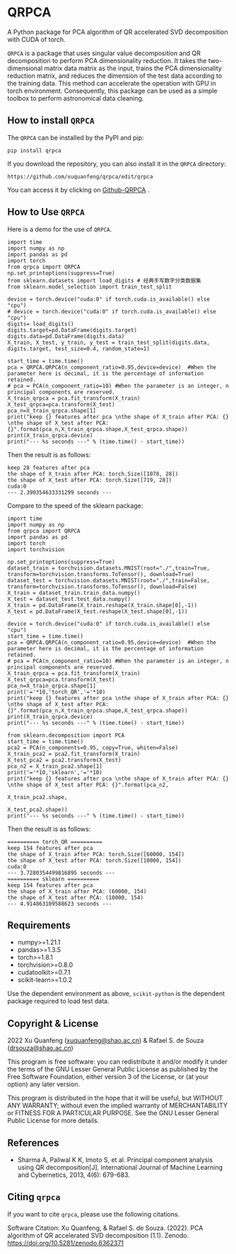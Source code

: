 QRPCA
=======

A Python package for PCA algorithm of QR accelerated SVD decomposition with CUDA of torch.

`QRPCA` is a package that uses singular value decomposition and QR decomposition to perform PCA dimensionality reduction. It takes the two-dimensional matrix data matrix as the input, trains the PCA dimensionality reduction matrix, and reduces the dimension of the test data according to the training data. This method can accelerate the operation with GPU in torch environment. Consequently, this package can be used as a simple toolbox to perform astronomical data cleaning.

## How to install `QRPCA`
The `QRPCA` can be installed by the PyPI and pip:
```
pip install qrpca
```
If you download the repository, you can also install it in the `QRPCA` directory:
```
https://github.com/xuquanfeng/qrpca/edit/qrpca
```
You can access it by clicking on 
[Github-QRPCA](https://github.com/xuquanfeng/qrpca)
.
## How to Use `QRPCA`
Here is a demo for the use of `QRPCA`.
```commandline
import time
import numpy as np
import pandas as pd
import torch
from qrpca import QRPCA
np.set_printoptions(suppress=True)
from sklearn.datasets import load_digits # 经典手写数字分类数据集
from sklearn.model_selection import train_test_split

device = torch.device("cuda:0" if torch.cuda.is_available() else "cpu")
# device = torch.device("cuda:0" if torch.cuda.is_available() else "cpu")
digits= load_digits()
digits.target=pd.DataFrame(digits.target)
digits.data=pd.DataFrame(digits.data)
X_train, X_test, y_train, y_test = train_test_split(digits.data, digits.target, test_size=0.4, random_state=1)

start_time = time.time()
pca = QRPCA.QRPCA(n_component_ratio=0.95,device=device)  #When the parameter here is decimal, it is the percentage of information retained.
# pca = PCA(n_component_ratio=10) #When the parameter is an integer, n principal components are reserved.
X_train_qrpca = pca.fit_transform(X_train)
X_test_qrpca=pca.transform(X_test)
pca_n=X_train_qrpca.shape[1]
print("keep {} features after pca \nthe shape of X_train after PCA: {} \nthe shape of X_test after PCA: {}".format(pca_n,X_train_qrpca.shape,X_test_qrpca.shape))
print(X_train_qrpca.device)
print("--- %s seconds ---" % (time.time() - start_time))
```
Then the result is as follows:
```commandline
keep 28 features after pca 
the shape of X_train after PCA: torch.Size([1078, 28]) 
the shape of X_test after PCA: torch.Size([719, 28])
cuda:0
--- 2.390354633331299 seconds ---
```
Compare to the speed of the sklearn package:
```commandline
import time
import numpy as np
from qrpca import QRPCA
import pandas as pd
import torch
import torchvision

np.set_printoptions(suppress=True)
dataset_train = torchvision.datasets.MNIST(root="./",train=True, transform=torchvision.transforms.ToTensor(), download=True)
dataset_test = torchvision.datasets.MNIST(root="./",train=False, transform=torchvision.transforms.ToTensor(), download=False)
X_train = dataset_train.train_data.numpy()
X_test = dataset_test.test_data.numpy()
X_train = pd.DataFrame(X_train.reshape(X_train.shape[0],-1))
X_test = pd.DataFrame(X_test.reshape(X_test.shape[0],-1))

device = torch.device("cuda:0" if torch.cuda.is_available() else "cpu")
start_time = time.time()
pca = QRPCA.QRPCA(n_component_ratio=0.95,device=device)  #When the parameter here is decimal, it is the percentage of information retained.
# pca = PCA(n_component_ratio=10) #When the parameter is an integer, n principal components are reserved.
X_train_qrpca = pca.fit_transform(X_train)
X_test_qrpca=pca.transform(X_test)
pca_n=X_train_qrpca.shape[1]
print('='*10,'torch_QR','='*10)
print("keep {} features after pca \nthe shape of X_train after PCA: {} \nthe shape of X_test after PCA: {}".format(pca_n,X_train_qrpca.shape,X_test_qrpca.shape))
print(X_train_qrpca.device)
print("--- %s seconds ---" % (time.time() - start_time))

from sklearn.decomposition import PCA
start_time = time.time()
pca2 = PCA(n_components=0.95, copy=True, whiten=False)
X_train_pca2 = pca2.fit_transform(X_train)
X_test_pca2 = pca2.transform(X_test)
pca_n2 = X_train_pca2.shape[1]
print('='*10,'sklearn','='*10)
print("keep {} features after pca \nthe shape of X_train after PCA: {} \nthe shape of X_test after PCA: {}".format(pca_n2,
                                                                                                                 X_train_pca2.shape,
                                                                                                                 X_test_pca2.shape))
print("--- %s seconds ---" % (time.time() - start_time))
```
Then the result is as follows:
```commandline
========== torch_QR ==========
keep 154 features after pca 
the shape of X_train after PCA: torch.Size([60000, 154]) 
the shape of X_test after PCA: torch.Size([10000, 154])
cuda:0
--- 3.7280354499816895 seconds ---
========== sklearn ==========
keep 154 features after pca 
the shape of X_train after PCA: (60000, 154) 
the shape of X_test after PCA: (10000, 154)
--- 4.914863109588623 seconds ---
```
## Requirements
- numpy>=1.21.1
- pandas>=1.3.5
- torch>=1.8.1
- torchvision>=0.8.0
- cudatoolkit>=0.7.1
- scikit-learn>=1.0.2

Use the dependent environment as above, `scikit-python` is the dependent package required to load test data.
## Copyright & License
2022 Xu Quanfeng (xuquanfeng@shao.ac.cn) & Rafael S. de Souza (drsouza@shao.ac.cn)

This program is free software: you can redistribute it and/or modify it under the terms of the GNU Lesser General Public License as published by the Free Software Foundation, either version 3 of the License, or (at your option) any later version.

This program is distributed in the hope that it will be useful, but WITHOUT ANY WARRANTY; without even the implied warranty of MERCHANTABILITY or FITNESS FOR A PARTICULAR PURPOSE. See the GNU Lesser General Public License for more details.
## References
- Sharma A, Paliwal K K, Imoto S, et al. Principal component analysis using QR decomposition[J]. International Journal of Machine Learning and Cybernetics, 2013, 4(6): 679-683.

## Citing ``qrpca``
If you want to cite ``qrpca``, please use the following citations.

Software Citation: Xu Quanfeng, & Rafael S. de Souza. (2022). PCA algorithm of QR accelerated SVD decomposition (1.1). Zenodo. https://doi.org/10.5281/zenodo.6362371
